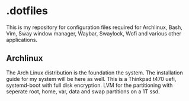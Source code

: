 # .dotfiles

This is my repository for configuration files required for Archlinux, Bash, Vim, Sway window manager,
Waybar, Swaylock, Wofi and various other applications. 

## Archlinux

The Arch Linux distribution is the foundation the system. The installation guide 
for my system will be here as well. This is a Thinkpad t470 uefi, systemd-boot with 
full disk encryption. LVM for the partitioning with seperate root, home, var, data 
and swap partitions on a 1T ssd.

## 

### 
### 
